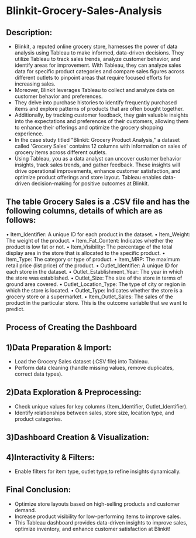 # Blinkit-Grocery-Sales-Analysis

## Description:

- Blinkit, a reputed online grocery store, harnesses the power of data analysis using Tableau to make informed, data-driven decisions. They utilize Tableau to track sales trends, analyze customer behavior, and identify areas for improvement. With Tableau, they can analyze sales data for specific product categories and compare sales figures across different outlets to pinpoint areas that require focused efforts for increasing sales.
- Moreover, Blinkit leverages Tableau to collect and analyze data on customer behavior and preferences.
- They delve into purchase histories to identify frequently purchased items and explore patterns of products that are often bought together.
-  Additionally, by tracking customer feedback, they gain valuable insights into the expectations and preferences of their customers, allowing them to enhance their offerings and optimize the grocery shopping experience.
- In the case study titled "Blinkit: Grocery Product Analysis," a dataset called 'Grocery Sales' contains 12 columns with information on sales of grocery items across different outlets.
- Using Tableau, you as a data analyst can uncover customer behavior insights, track sales trends, and gather feedback. These insights will drive operational improvements, enhance customer satisfaction, and optimize product offerings and store layout. Tableau enables data-driven decision-making for positive outcomes at Blinkit.

## The table Grocery Sales is a .CSV file and has the following columns, details of which are as follows:

•	Item_Identifier: A unique ID for each product in the dataset.
•	Item_Weight: The weight of the product.
•	Item_Fat_Content: Indicates whether the product is low fat or not.
•	Item_Visibility: The percentage of the total display area in the store that is allocated to the specific product.
•	Item_Type: The category or type of product.
•	Item_MRP: The maximum retail price (list price) of the product.
•	Outlet_Identifier: A unique ID for each store in the dataset.
•	Outlet_Establishment_Year: The year in which the store was established.
•	Outlet_Size: The size of the store in terms of ground area covered.
•	Outlet_Location_Type: The type of city or region in which the store is located.
•	Outlet_Type: Indicates whether the store is a grocery store or a supermarket.
•	Item_Outlet_Sales: The sales of the product in the particular store. This is the outcome variable that we want to predict.

## Process of Creating the Dashboard
## 1)Data Preparation & Import:
- Load the Grocery Sales dataset (.CSV file) into Tableau.
- Perform data cleaning (handle missing values, remove duplicates, correct data types).

## 2)Data Exploration & Preprocessing:
- Check unique values for key columns (Item_Identifier, Outlet_Identifier).
- Identify relationships between sales, store size, location type, and product categories.

## 3)Dashboard Creation & Visualization:

## 4)Interactivity & Filters:
- Enable filters for item type, outlet type,to refine insights dynamically.

## Final Conclusion:
- Optimize store layouts based on high-selling products and customer demand.
- Increase product visibility for low-performing items to improve sales.
- This Tableau dashboard provides data-driven insights to improve sales, optimize inventory, and enhance customer satisfaction at Blinkit!







